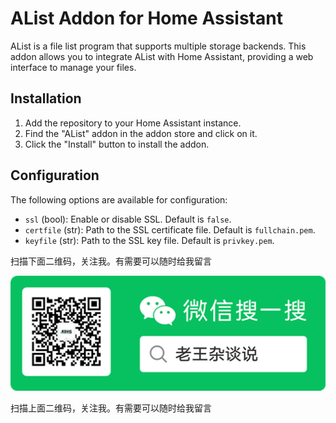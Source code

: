 # AList Addon for Home Assistant

AList is a file list program that supports multiple storage backends. This addon allows you to integrate AList with Home Assistant, providing a web interface to manage your files.

## Installation

1. Add the repository to your Home Assistant instance.
2. Find the "AList" addon in the addon store and click on it.
3. Click the "Install" button to install the addon.

## Configuration

The following options are available for configuration:

- `ssl` (bool): Enable or disable SSL. Default is `false`.
- `certfile` (str): Path to the SSL certificate file. Default is `fullchain.pem`.
- `keyfile` (str): Path to the SSL key file. Default is `privkey.pem`.

扫描下面二维码，关注我。有需要可以随时给我留言

![QR Code](../WeChat_QRCode.png)

扫描上面二维码，关注我。有需要可以随时给我留言

